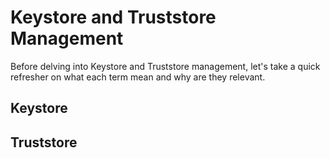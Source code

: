# Keystore and Truststore Management
Before delving into Keystore and Truststore management, let's take a quick refresher on what each term mean and why are they relevant.
## Keystore

## Truststore
